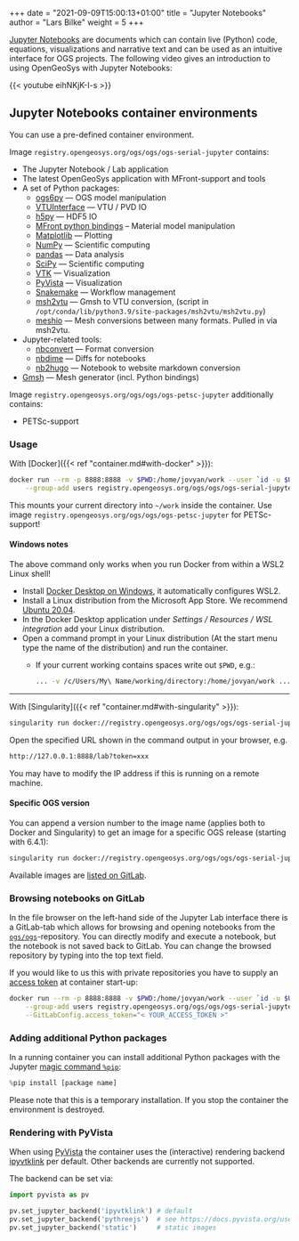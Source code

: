 +++
date = "2021-09-09T15:00:13+01:00"
title = "Jupyter Notebooks"
author = "Lars Bilke"
weight = 5
+++

[Jupyter Notebooks](https://jupyter.org) are documents which can contain live (Python) code, equations, visualizations and narrative text and can be used as an intuitive interface for OGS projects. The following video gives an introduction to using OpenGeoSys with Jupyter Notebooks:

{{< youtube eihNKjK-I-s >}}

## Jupyter Notebooks container environments

You can use a pre-defined container environment.

Image `registry.opengeosys.org/ogs/ogs/ogs-serial-jupyter` contains:

- The Jupyter Notebook / Lab application
- The latest OpenGeoSys application with MFront-support and tools
- A set of Python packages:
  - [ogs6py](https://github.com/joergbuchwald/ogs6py) — OGS model manipulation
  - [VTUInterface](https://github.com/joergbuchwald/VTUinterface) — VTU / PVD IO
  - [h5py](https://docs.h5py.org/en/latest/index.html) — HDF5 IO
  - [MFront python bindings](http://tfel.sourceforge.net/mfront-python.html) – Material model manipulation
  - [Matplotlib](https://matplotlib.org) — Plotting
  - [NumPy](https://numpy.org) — Scientific computing
  - [pandas](https://pandas.pydata.org) — Data analysis
  - [SciPy](https://docs.scipy.org/doc/scipy/reference/) — Scientific computing
  - [VTK](https://pypi.org/project/vtk/) — Visualization
  - [PyVista][pyvista] — Visualization
  - [Snakemake](https://snakemake.github.io) — Workflow management
  - [msh2vtu](https://github.com/dominik-kern/msh2vtu) — Gmsh to VTU conversion, (script in `/opt/conda/lib/python3.9/site-packages/msh2vtu/msh2vtu.py`)
  - [meshio](https://github.com/nschloe/meshio) — Mesh conversions between many formats. Pulled in via msh2vtu.
- Jupyter-related tools:
  - [nbconvert](https://nbconvert.readthedocs.io) — Format conversion
  - [nbdime](https://nbdime.readthedocs.io) — Diffs for notebooks
  - [nb2hugo](https://github.com/bilke/nb2hugo/tree/ogs) — Notebook to website markdown conversion
- [Gmsh](https://gmsh.info) — Mesh generator (incl. Python bindings)

Image `registry.opengeosys.org/ogs/ogs/ogs-petsc-jupyter` additionally contains:

- PETSc-support

### Usage

With [Docker]({{< ref "container.md#with-docker" >}}):

```bash
docker run --rm -p 8888:8888 -v $PWD:/home/jovyan/work --user `id -u $USER` \
    --group-add users registry.opengeosys.org/ogs/ogs/ogs-serial-jupyter
```

This mounts your current directory into `~/work` inside the container. Use image `registry.opengeosys.org/ogs/ogs/ogs-petsc-jupyter` for PETSc-support!

<div class="note">

#### <i class="fab fa-windows"></i> Windows notes

The above command only works when you run Docker from within a WSL2 Linux shell!

- Install [Docker Desktop on Windows](https://docs.docker.com/desktop/windows/install/), it automatically configures WSL2.
- Install a Linux distribution from the Microsoft App Store. We recommend [Ubuntu 20.04](https://www.microsoft.com/en-us/p/ubuntu-2004-lts/9n6svws3rx71).
- In the Docker Desktop application under *Settings / Resources / WSL integration* add your Linux distribution.
- Open a command prompt in your Linux distribution (At the start menu type the name of the distribution) and run the container.
  - If your current working contains spaces write out `$PWD`, e.g.:

    ```bash
    ... -v /c/Users/My\ Name/working/directory:/home/jovyan/work ...
    ```

</div>

---

With [Singularity]({{< ref "container.md#with-singularity" >}}):

```bash
singularity run docker://registry.opengeosys.org/ogs/ogs/ogs-serial-jupyter
```

Open the specified URL shown in the command output in your browser, e.g.

```bash
http://127.0.0.1:8888/lab?token=xxx
```

You may have to modify the IP address if this is running on a remote machine.

<div class="note">

#### <i class="fab fa-windows"></i> Specific OGS version

You can append a version number to the image name (applies both to Docker and Singularity) to get an image for a specific OGS release (starting with 6.4.1):

```bash
singularity run docker://registry.opengeosys.org/ogs/ogs/ogs-serial-jupyter:6.4.1
```

Available images are [listed on GitLab](https://gitlab.opengeosys.org/ogs/ogs/container_registry/79).

</div>

### Browsing notebooks on GitLab

In the file browser on the left-hand side of the Jupyter Lab interface there is a GitLab-tab which allows for browsing and opening notebooks from the [`ogs/ogs`](https://gitlab.opengeosys.org/ogs/ogs)-repository. You can directly modify and execute a notebook, but the notebook is not saved back to GitLab. You can change the browsed repository by typing into the top text field.

If you would like to us this with private repositories you have to supply an [access token](https://gitlab.opengeosys.org/-/profile/personal_access_tokens) at container start-up:

```bash
docker run --rm -p 8888:8888 -v $PWD:/home/jovyan/work --user `id -u $USER` \
    --group-add users registry.opengeosys.org/ogs/ogs/ogs-serial-jupyter \
    --GitLabConfig.access_token="< YOUR_ACCESS_TOKEN >"
```

### Adding additional Python packages

In a running container you can install additional Python packages with the Jupyter [magic command `%pip`](https://ipython.readthedocs.io/en/stable/interactive/magics.html#magic-pip):

```python
%pip install [package name]
```

Please note that this is a temporary installation. If you stop the container the environment is destroyed.

### Rendering with PyVista

When using [PyVista][pyvista] the container uses the (interactive) rendering backend [ipyvtklink](https://github.com/Kitware/ipyvtklink) per default. Other backends are currently not supported.

The backend can be set via:

```py
import pyvista as pv

pv.set_jupyter_backend('ipyvtklink') # default
pv.set_jupyter_backend('pythreejs')  # see https://docs.pyvista.org/user-guide/jupyter/pythreejs.html
pv.set_jupyter_backend('static')     # static images
```

[pyvista]: https://docs.pyvista.org
